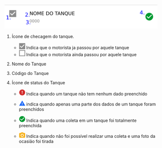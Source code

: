 <img src="assets/images/descricao_tanques.png" />

1. Ícone de checagem do tanque.
    - <img src='assets/images/check_preenchido.png' width='20px' />   Indica que o motorista ja passou por aquele tanque
    - <img src='assets/images/check_vazio.png' width='20px' />  Indica que o motorista ainda passou por aquele tanque

2. Nome do Tanque

3. Código do Tanque

4. Ícone de status do Tanque
   
   - <img src='assets/images/status_nao_coletado.png' width='20px' /> Indica quando um tanque não tem nenhum dado preenchido
   
   - <img src='assets/images/status_incompleto.png' width='20px' /> indica quando apenas uma parte dos dados de um tanque foram preenchidos
   
   - <img src='assets/images/status_ok.png' width='20px' /> Indica quando uma coleta em um tanque foi totalmente preenchida
   
   - <img src='assets/images/status_problema_coleta.png' width='20px' /> Indica quando não foi possível realizar uma coleta e uma foto da ocasião foi tirada
